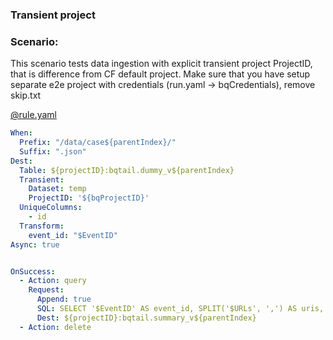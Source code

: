 ### Transient project

### Scenario:

This scenario tests data ingestion with explicit transient project ProjectID, that is difference from CF default project.
Make sure that you have setup separate e2e project with credentials (run.yaml -> bqCredentials), remove skip.txt


[@rule.yaml](rule/rule.yaml)
```yaml
When:
  Prefix: "/data/case${parentIndex}/"
  Suffix: ".json"
Dest:
  Table: ${projectID}:bqtail.dummy_v${parentIndex}
  Transient:
    Dataset: temp
    ProjectID: '${bqProjectID}'
  UniqueColumns:
    - id
  Transform:
    event_id: "$EventID"
Async: true


OnSuccess:
  - Action: query
    Request:
      Append: true
      SQL: SELECT '$EventID' AS event_id, SPLIT('$URLs', ',') AS uris, COUNT(1) AS row_count, CURRENT_TIMESTAMP() AS completed FROM $TempTable
      Dest: ${projectID}:bqtail.summary_v${parentIndex}
  - Action: delete

```
